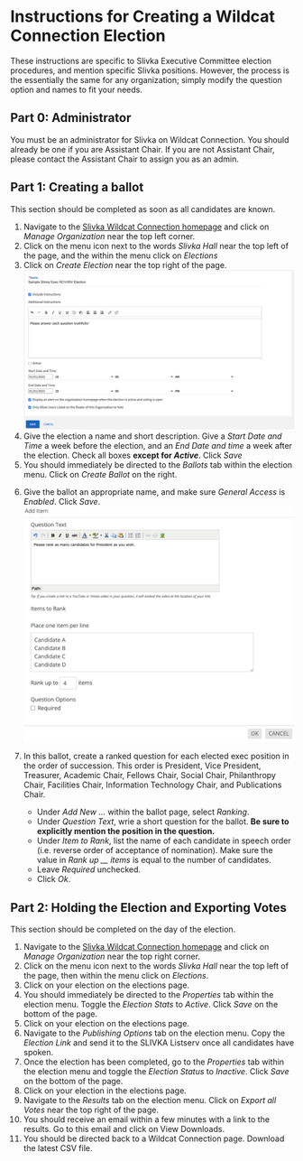 # Instructions for Creating a Wildcat Connection Election
These instructions are specific to Slivka Executive Committee election procedures, and mention specific Slivka positions.
However, the process is the essentially the same for any organization; simply modify the question option and names to fit your needs.

## Part 0: Administrator
You must be an administrator for Slivka on Wildcat Connection.
You should already be one if you are Assistant Chair.
If you are not Assistant Chair, please contact the Assistant Chair to assign you as an admin.

## Part 1: Creating a ballot
This section should be completed as soon as all candidates are known.

1. Navigate to the [Slivka Wildcat Connection homepage](https://northwestern.campuslabs.com/engage/organization/slivkahall) and click on _Manage Organization_ near the top left corner.
2. Click on the menu icon next to the words _Slivka Hall_ near the top left of the page, and the within the menu click on _Elections_
3. Click on _Create Election_ near the top right of the page.
![screenshot of election creation page](img1.png)
4. Give the election a name and short description.
Give a _Start Date and Time_ a week before the election, and an _End Date and time_ a week after the election.
Check all boxes **except for _Active_**.
Click _Save_
5. You should immediately be directed to the _Ballots_ tab within the election menu.
Click on _Create Ballot_ on the right.
<!-- ![screenshot of ballot creation page](img2.png) -->
6. Give the ballot an appropriate name, and make sure _General Access_ is _Enabled_.
Click _Save_.
![screenshot of question creation page](img3.png)

7. In this ballot, create a ranked question for each elected exec position in the order of succession. This order is President, Vice President, Treasurer, Academic Chair, Fellows Chair, Social Chair, Philanthropy Chair, Facilities Chair, Information Technology Chair, and Publications Chair.
    - Under _Add New ..._ within the ballot page, select _Ranking_.
    - Under _Question Text_, wrie a short question for the ballot.
    **Be sure to explicitly mention the position in the question.**
    - Under _Item to Rank_, list the name of each candidate in speech order (i.e. reverse order of acceptance of nomination).
    Make sure the value in _Rank up \_\_ items_ is equal to the number of candidates.
    - Leave _Required_ unchecked.
    - Click _Ok_.

## Part 2: Holding the Election and Exporting Votes
This section should be completed on the day of the election.
1. Navigate to the [Slivka Wildcat Connection homepage](https://northwestern.campuslabs.com/engage/organization/slivkahall) and click on _Manage Organization_ near the top right corner.
2. Click on the menu icon next to the words _Slivka Hall_ near the top left of the page, then within the menu click on _Elections_.
3. Click on your election on the elections page.
4. You should immediately be directed to the _Properties_ tab within the election menu.
Toggle the _Election Stats_ to _Active_.
Click _Save_ on the bottom of the page.
5. Click on your election on the elections page.
6. Navigate to the _Publishing Options_ tab on the election menu.
Copy the _Election Link_ and send it to the SLIVKA Listserv once all candidates have spoken.
7. Once the election has been completed, go to the _Properties_ tab within the election menu and toggle the _Election Status_ to _Inactive_.
Click _Save_ on the bottom of the page.
8. Click on your election in the elections page.
9. Navigate to the _Results_ tab on the election menu.
Click on _Export all Votes_ near the top right of the page.
10. You should receive an email within a few minutes with a link to the results.
Go to this email and click on View Downloads.
11. You should be directed back to a Wildcat Connection page.
Download the latest CSV file.
